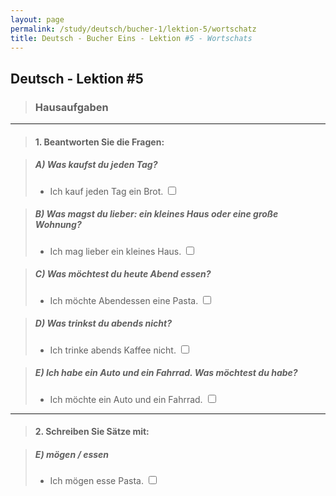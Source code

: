 ```yaml
---
layout: page
permalink: /study/deutsch/bucher-1/lektion-5/wortschatz
title: Deutsch - Bucher Eins - Lektion #5 - Wortschats
---
```


## Deutsch - Lektion #5

> ### **Hausaufgaben**

---

> #### 1. Beantworten Sie die Fragen:

> ##### A) Was kaufst du jeden Tag?
> - Ich kauf jeden Tag ein Brot. <input type="checkbox" />

> ##### B) Was magst du lieber: ein kleines Haus oder eine große Wohnung?
> - Ich mag lieber ein kleines Haus. <input type="checkbox" />

> ##### C) Was möchtest du heute Abend essen?
> - Ich möchte Abendessen eine Pasta. <input type="checkbox" />

> ##### D) Was trinkst du abends nicht?
> - Ich trinke abends Kaffee nicht. <input type="checkbox" />

> ##### E) Ich habe ein Auto und ein Fahrrad. Was möchtest du habe?
> - Ich möchte ein Auto und ein Fahrrad. <input type="checkbox" />

---

> #### 2. Schreiben Sie Sätze mit:

> ##### E) mögen / essen
> - Ich mögen esse Pasta. <input type="checkbox" />
